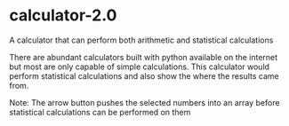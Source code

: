 # calculator-2.0
A calculator that can perform both arithmetic and statistical calculations


There are abundant calculators built with python available on the internet but most are only capable of simple calculations.
This calculator would perform statistical calculations and also show the where the results came from.

Note: The arrow button pushes the selected numbers into an array before statistical calculations can be performed on them

